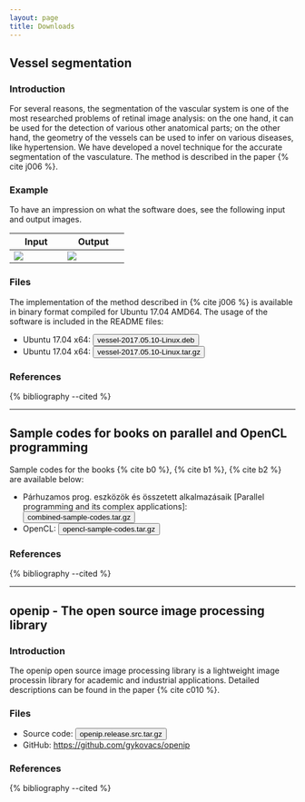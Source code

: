 ```yaml
---
layout: page
title: Downloads
---
```


## <a name="vessel-segmentation"></a>Vessel segmentation

### Introduction

For several reasons, the segmentation of the vascular system is one of the most researched problems of retinal image analysis: on the one hand, it can be used for the detection of various other anatomical parts; on the other hand, the geometry of the vessels can be used to infer on various diseases, like hypertension. We have developed a novel technique for the accurate segmentation of the vasculature. The method is described in the paper {% cite j006 %}.

### Example

To have an impression on what the software does, see the following input and output images.

<table style="width:40%">
<thead>
<tr>
<th style="width:20%">Input</th>
<th style="width:20%">Output</th>
</tr>
</thead>
<tbody>
<tr>
<td><img src="{{site.url}}/images/vessel/03_test.png"></td>
<td><img src="{{site.url}}/images/vessel/03-release-inv.png"></td>
</tr>
</tbody>
</table>

### Files

The implementation of the method described in {% cite j006 %} is available in binary format compiled for Ubuntu 17.04 AMD64. The usage of the software is included in the README files:

* Ubuntu 17.04 x64: <a href="https://drive.google.com/open?id=0B3E8L0dtBKcsR3pWb1ZHMlVVZk0"><input type='button' class='button5' value='vessel-2017.05.10-Linux.deb'/></a>
* Ubuntu 17.04 x64: <a href="https://drive.google.com/open?id=0B3E8L0dtBKcsRm5PSTRocnZjY1E"><input type='button' class='button5' value='vessel-2017.05.10-Linux.tar.gz'/></a>

### References

{% bibliography --cited %}

----

## <a name="sample-codes-for-books-on-parallel-and-opencl-programming"></a>Sample codes for books on parallel and OpenCL programming

Sample codes for the books {% cite b0 %}, {% cite b1 %}, {% cite b2 %} are available below:

* Párhuzamos prog. eszközök és összetett alkalmazásaik [Parallel programming and its complex applications]: <a href="https://drive.google.com/open?id=0B3E8L0dtBKcsbUJBYndiWEFiaDQ"><input type='button' class='button5' value='combined-sample-codes.tar.gz'/></a> 
* OpenCL: <a href="https://drive.google.com/open?id=0B3E8L0dtBKcsMjZXWmpsVkpHSjg"><input type='button' class='button5' value='opencl-sample-codes.tar.gz'/></a> 

### References

{% bibliography --cited %}

----

## <a name="openip_-_the-open-source-image-processing-library"></a>openip - The open source image processing library

### Introduction

The openip open source image processing library is a lightweight image processin library for academic and industrial applications. Detailed descriptions can be found in the paper {% cite c010 %}.

### Files

* Source code: <a href="https://drive.google.com/open?id=0B3E8L0dtBKcsV21JQXFmTkw4RWM"><input type='button' class='button5' value='openip.release.src.tar.gz'/></a>
* GitHub: <a href="https://github.com/gykovacs/openip">https://github.com/gykovacs/openip</a>

### References

{% bibliography --cited %}
